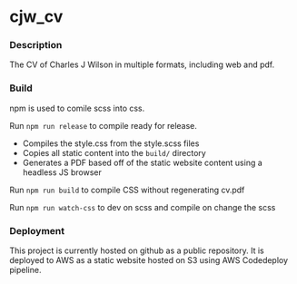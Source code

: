 # cjw_cv

### Description
The CV of Charles J Wilson in multiple formats, including web and pdf.

### Build
npm is used to comile scss into css.

Run `npm run release` to compile ready for release.
* Compiles the style.css from the style.scss files
* Copies all static content into the `build/` directory
* Generates a PDF based off of the static website content using a headless JS browser

Run `npm run build` to compile CSS without regenerating cv.pdf

Run `npm run watch-css` to dev on scss and compile on change the scss 

### Deployment
This project is currently hosted on github as a public repository. It is deployed to AWS as a static website hosted on S3 using AWS Codedeploy pipeline.